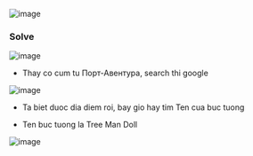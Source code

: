 ![image](https://github.com/user-attachments/assets/b5b58114-d69e-4e8f-b1f4-a200d2da88d9)

### Solve

![image](https://github.com/user-attachments/assets/3ffd4197-f22a-40e3-8507-89dde2db5abf)

- Thay co cum tu Порт-Авентура, search thi google

![image](https://github.com/user-attachments/assets/dbe8bf3e-bf0f-44cd-bece-6c134e57aa2f)

- Ta biet duoc dia diem roi, bay gio hay tim Ten cua buc tuong

- Ten buc tuong la Tree Man Doll

![image](https://github.com/user-attachments/assets/fde79190-5d4a-4a93-a168-34a4dccab4c4)
